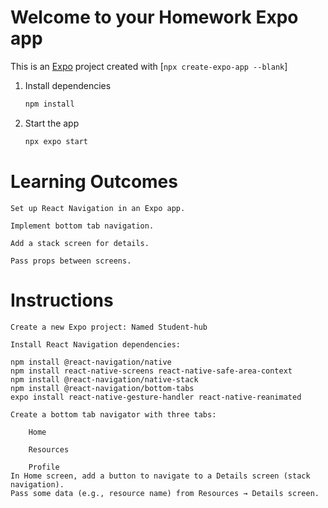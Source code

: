 # Welcome to your Homework Expo app

This is an [Expo](https://expo.dev) project created with [`npx create-expo-app --blank`]

1. Install dependencies

   ```bash
   npm install
   ```

2. Start the app

   ```bash
   npx expo start
   ```
# Learning Outcomes 
    Set up React Navigation in an Expo app.

    Implement bottom tab navigation.

    Add a stack screen for details.

    Pass props between screens.

# Instructions

    Create a new Expo project: Named Student-hub

    Install React Navigation dependencies:

    npm install @react-navigation/native
    npm install react-native-screens react-native-safe-area-context
    npm install @react-navigation/native-stack
    npm install @react-navigation/bottom-tabs
    expo install react-native-gesture-handler react-native-reanimated

    Create a bottom tab navigator with three tabs:

        Home

        Resources

        Profile
    In Home screen, add a button to navigate to a Details screen (stack navigation).
    Pass some data (e.g., resource name) from Resources → Details screen.
